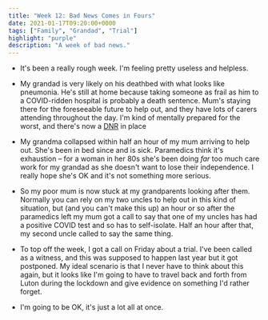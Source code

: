 ```yaml
---
title: "Week 12: Bad News Comes in Fours"
date: 2021-01-17T09:20:00+0000
tags: ["Family", "Grandad", "Trial"]
highlight: "purple"
description: "A week of bad news."
---
```


  * It's been a really rough week. I'm feeling pretty useless and helpless.

  * My grandad is very likely on his deathbed with what looks like pneumonia. He's still at home because taking someone as frail as him to a COVID-ridden hospital is probably a death sentence. Mum's staying there for the foreseeable future to help out, and they have lots of carers attending throughout the day. I'm kind of mentally prepared for the worst, and there's now a [DNR](https://en.wikipedia.org/wiki/Do_not_resuscitate) in place

  * My grandma collapsed within half an hour of my mum arriving to help out. She's been in bed since and is sick. Paramedics think it's exhaustion – for a woman in her 80s she's been doing _far_ too much care work for my grandad as she doesn't want to lose their independence. I really hope she's OK and it's not something more serious.

  * So my poor mum is now stuck at my grandparents looking after them. Normally you can rely on my two uncles to help out in this kind of situation, but (and you can't make this up) an hour or so after the paramedics left my mum got a call to say that one of my uncles has had a positive COVID test and so has to self-isolate. Half an hour after that, my second uncle called to say the same thing.

  * To top off the week, I got a call on Friday about a trial. I've been called as a witness, and this was supposed to happen last year but it got postponed. My ideal scenario is that I never have to think about this again, but it looks like I'm going to have to travel back and forth from Luton during the lockdown and give evidence on something I'd rather forget.

  * I'm going to be OK, it's just a lot all at once.
